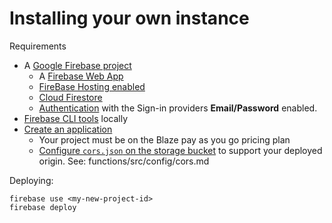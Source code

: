 # Installing your own instance

Requirements

* A [Google Firebase project](https://console.firebase.google.com/)
  * A [Firebase Web App](https://firebase.google.com/docs/projects/learn-more#adding_apps_to_a_project)
  * [FireBase Hosting enabled](https://firebase.google.com/docs/hosting/quickstart#install-cli)
  * [Cloud Firestore](https://firebase.google.com/docs/firestore/quickstart)
  * [Authentication](https://firebase.google.com/docs/auth?authuser=0) with the Sign-in providers **Email/Password** enabled.
* [Firebase CLI tools](https://firebase.google.com/docs/cli) locally
* [Create an application](https://console.cloud.google.com/appengine/start/create)
  * Your project must be on the Blaze pay as you go pricing plan
  * [Configure `cors.json` on the storage bucket](https://cloud.google.com/storage/docs/configuring-cors) to support your deployed origin. See: functions/src/config/cors.md


Deploying:

```
firebase use <my-new-project-id>
firebase deploy
```